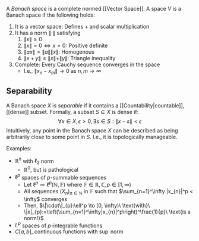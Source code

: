 A *Banach space* is a complete normed [[Vector Space]]. A space $V$ is a Banach space if the following holds:
1. It is a vector space: Defines $+$ and scalar multiplication
2. It has a norm $\|\cdot\|$ satisfying
	1. $\|x\| \geq 0$
	2. $\|x\|=0 \Longleftrightarrow x=0$: Positive definite
	3. $\|ax\|=\|a\|\|x\|$: Homogenous
	4. $\|x+y\| \leq \|x\| + \|y\|$: Triangle inequality
3. Complete: Every Cauchy sequence converges in the space
	* I.e., $\|x_{n}-x_{m}\| \to 0$ as $n,m \to \infty$

## Separability
A Banach space $X$ is *separable* if it contains a [[Countability|countable]], [[dense]] subset. Formally, a subset $S \subseteq X$ is dense if:
$$
\forall x\in X, \epsilon>0, \exists s\in S:\|x-s\|<\epsilon
$$Intuitively, any point in the Banach space $X$ can be described as being arbitrarily close to some point in $S$. I.e., it is topologically manageable.

Examples:
* $\mathbb{R}^n$ with $\ell_{2}$ norm
	* $\mathbb{R}^0$, but is pathological
* $\ell^p$ spaces of $p$-summable sequences
	* Let $\ell^{p}\coloneqq \ell^{p}(\mathbb{N}, \mathbb{F})$ where $\mathbb{F} \in {\mathbb{R}, \mathbb{C}}, p \in [1,\infty)$
	* All sequences $(X_{n})_{n\in \mathbb{N}}$ in $\mathbb{F}$ such that $\sum_{n=1}^\infty |x_{n}|^p < \infty$ converges
	* Then, $\|\cdot\|_{p}:\ell^p \to [0, \infty)\ \text{with}\ \|x|_{p}:=\left(\sum_{n=1}^\infty|x_{n}|^p\right)^\frac{1}{p}\ \text{is a norm!}$
* $L^p$ spaces of $p$-integrable functions
* $C[a,b]$, continuous functions with $\sup$ norm